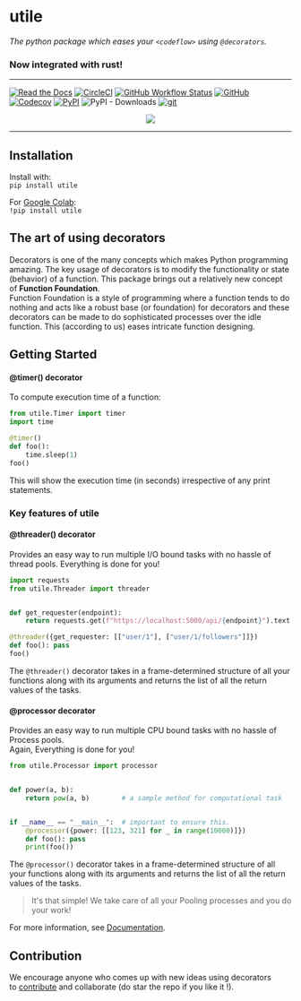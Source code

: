 # utile
*The python package which eases your ```<codeflow>``` using `@decorators`.*  
### Now integrated with rust!   
---
[![Read the Docs](https://img.shields.io/readthedocs/utile?color=informational&logo=Read%20the%20Docs&style=flat-square)](https://utile.readthedocs.io/)
[![CircleCI](https://img.shields.io/circleci/build/github/j0fiN/utile/master?logo=circleCI&style=flat-square)](https://app.circleci.com/pipelines/github/j0fiN/utile)
[![GitHub Workflow Status](https://img.shields.io/github/workflow/status/j0fiN/utile/CI-utile?logo=github&style=flat-square)](https://github.com/j0fiN/utile/actions?query=workflow%3ACI-utile)
[![GitHub](https://img.shields.io/github/license/j0fiN/utile?color=informational&style=flat-square)](https://github.com/j0fiN/utile/blob/master/LICENSE)
[![Codecov](https://img.shields.io/codecov/c/github/j0fiN/utile?logo=codecov&style=flat-square)](https://codecov.io/gh/j0fiN/utile/commits)
[![PyPI](https://img.shields.io/pypi/v/utile?logo=Pypi&style=flat-square)](https://pypi.org/project/utile/1.0/)
![PyPI - Downloads](https://img.shields.io/pypi/dm/utile?logo=pypi&style=flat-square)
[![git](https://img.shields.io/badge/make%20it%20better-Contribute-blue?style=flat-square&logo=git)](#)
<p align="center">
    <a href="https://www.python.org/"><img src="https://img.shields.io/badge/For%20the%20love%20of%20code-Python-blue?style=for-the-badge&logo=Python"></a>

---
## Installation
Install with:  
```pip install utile```

For [Google Colab](https://colab.research.google.com/notebooks/welcome.ipynb):  
```!pip install utile```
## The art of using decorators
Decorators is one of the many concepts which makes Python programming amazing. The key usage 
of decorators is to modify the functionality or state (behavior) of a function. This package brings out a relatively 
new concept of
**Function Foundation**.  
Function Foundation is a style of programming where a function tends to do nothing and acts like a robust base (or 
foundation) for decorators and these decorators can be made to do sophisticated processes over the idle function.
This (according to us) eases intricate function designing.
## Getting Started
#### @timer() decorator
To compute execution time of a function:
```python
from utile.Timer import timer
import time

@timer()
def foo():
    time.sleep(1)
foo()
```
This will show the execution time (in seconds) irrespective of any print statements.

### Key features of utile

#### @threader() decorator
Provides an easy way to run multiple I/O bound tasks with no hassle of thread pools.
Everything is done for you!
```python
import requests
from utile.Threader import threader


def get_requester(endpoint):
    return requests.get(f"https://localhost:5000/api/{endpoint}").text # sample GET request

@threader({get_requester: [["user/1"], ["user/1/followers"]]})
def foo(): pass
foo()
``` 
The ``@threader()`` decorator takes in a frame-determined structure of all your functions along with its arguments
and returns the list of all the return values of the tasks.

#### @processor decorator
Provides an easy way to run multiple CPU bound tasks with no hassle of Process pools.  
Again, Everything is done for you!  
```python
from utile.Processor import processor


def power(a, b):
    return pow(a, b)        # a sample method for computational task


if __name__ == "__main__":  # important to ensure this.
    @processor({power: [[123, 321] for _ in range(10000)]})
    def foo(): pass
    print(foo())
```
The ``@processor()`` decorator takes in a frame-determined structure of all your functions along with its arguments
and returns the list of all the return values of the tasks.

> It's that simple! We take care of all your Pooling processes and you do your work!

For more information, see [Documentation](https://utile.readthedocs.io/en/latest/documentation/).
## Contribution
We encourage anyone who comes up with new ideas using decorators  
to [contribute](https://github.com/j0fiN/utile) and collaborate (do star the repo if you like it !).




